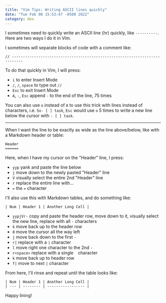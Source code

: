 ```yaml
---
title: "Vim Tips: Writing ASCII lines quickly"
date: "Tue Feb 08 15:53:47 -0500 2022"
category: dev
---
```


I sometimes need to quickly write an ASCII line (hr) quickly, like
`----------`. Here are two ways I do it in Vim.

I sometimes will separate blocks of code with a comment like:

```
// ---------------------------------------------------------------------------
```

To do that quickly in Vim, I will press:

- `i` to enter Insert Mode
- `/`, `/`, `space` to type out <code>// </code>
- `Esc` to exit Insert Mode
- `A`, `-`, `Esc` append `-` to the end of the line, 75 times

You can also use `o` instead of `A` to use this trick with lines instead of
characters, i.e. `5o- [ ] task`, `Esc` would use `o` 5 times to write a new
line below the cursor with `- [ ] task`.

---

When I want the line to be exactly as wide as the line above/below, like with
a Markdown header or table:

```
Header
======
```

Here, when I have my cursor on the "Header" line, I press:

- `yyp` yank and paste the line below
- `j` move down to the newly pasted "Header" line
- `V` visually select the entire 2nd "Header" line
- `r` replace the entire line with...
- `=` the `=` character

I'll also use this with Markdown tables, and do something like:

```
| Num | Header 1 | Another Long Cell |
```

- `yypjVr-` copy and paste the header row, move down to it, visually select
  the new line, replace with all `-` characters
- `k` move back up to the header row
- `0` move the cursor all the way left
- `j` move back down to the first `-`
- `r|` replace with a `|` character
- `l` move right one character to the 2nd `-`
- `r<space>` replace with a single ` ` character
- `k` move back up to header row
- `f|` move to next `|` character

From here, I'll rinse and repeat until the table looks like:


```
| Num | Header 1 | Another Long Cell |
| --- | -------- | ----------------- |
```

Happy lining!
